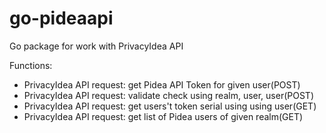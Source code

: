 # go-pideaapi
Go package for work with PrivacyIdea API

Functions:
* PrivacyIdea API request: get Pidea API Token for given user(POST)
* PrivacyIdea API request: validate check using realm, user, user(POST)
* PrivacyIdea API request: get users't token serial using using user(GET)
* PrivacyIdea API request: get list of Pidea users of given realm(GET)